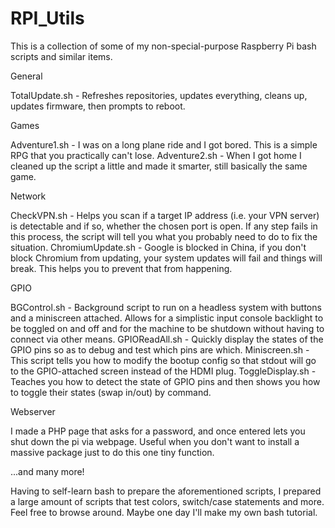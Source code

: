 # RPI_Utils
This is a collection of some of my non-special-purpose Raspberry Pi bash scripts and similar items.

General

TotalUpdate.sh - Refreshes repositories, updates everything, cleans up, updates firmware, then prompts to reboot.

Games

Adventure1.sh - I was on a long plane ride and I got bored. This is a simple RPG that you practically can't lose.
Adventure2.sh - When I got home I cleaned up the script a little and made it smarter, still basically the same game.

Network

CheckVPN.sh - Helps you scan if a target IP address (i.e. your VPN server) is detectable and if so, whether the chosen port is open. If any step fails in this process, the script will tell you what you probably need to do to fix the situation.
ChromiumUpdate.sh - Google is blocked in China, if you don't block Chromium from updating, your system updates will fail and things will break. This helps you to prevent that from happening.

GPIO

BGControl.sh - Background script to run on a headless system with buttons and a miniscreen attached. Allows for a simplistic input console backlight to be toggled on and off and for the machine to be shutdown without having to connect via other means.
GPIOReadAll.sh - Quickly display the states of the GPIO pins so as to debug and test which pins are which.
Miniscreen.sh	- This script tells you how to modify the bootup config so that stdout will go to the GPIO-attached screen instead of the HDMI plug.
ToggleDisplay.sh - Teaches you how to detect the state of GPIO pins and then shows you how to toggle their states (swap in/out) by command.


Webserver

I made a PHP page that asks for a password, and once entered lets you shut down the pi via webpage. Useful when you don't want to install a massive package just to do this one tiny function.

...and many more!

Having to self-learn bash to prepare the aforementioned scripts, I prepared a large amount of scripts that test colors, switch/case statements and more. Feel free to browse around. Maybe one day I'll make my own bash tutorial.
